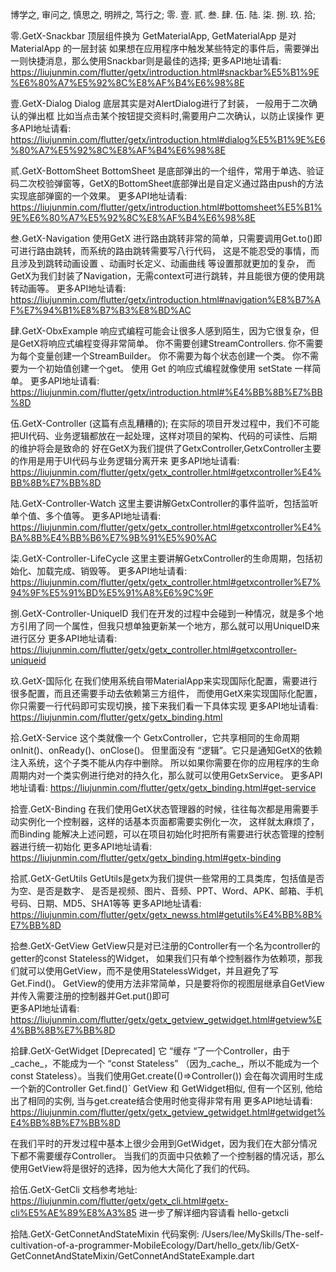 博学之, 审问之, 慎思之, 明辨之, 笃行之;
零. 壹. 贰. 叁. 肆. 伍. 陆. 柒. 捌. 玖. 拾;















零.GetX-Snackbar
  顶层组件换为 GetMaterialApp, GetMaterialApp 是对 MaterialApp 的一层封装
  如果想在应用程序中触发某些特定的事件后，需要弹出一则快捷消息，那么使用Snackbar则是最佳的选择;
  更多API地址请看: 
    https://liujunmin.com/flutter/getx/introduction.html#snackbar%E5%B1%9E%E6%80%A7%E5%92%8C%E8%AF%B4%E6%98%8E
  

壹.GetX-Dialog
  Dialog 底层其实是对AlertDialog进行了封装， 一般用于二次确认的弹出框
  比如当点击某个按钮提交资料时,需要用户二次确认，以防止误操作
  更多API地址请看: 
    https://liujunmin.com/flutter/getx/introduction.html#dialog%E5%B1%9E%E6%80%A7%E5%92%8C%E8%AF%B4%E6%98%8E
  
贰.GetX-BottomSheet
  BottomSheet 是底部弹出的一个组件，常用于单选、验证码二次校验弹窗等，GetX的BottomSheet底部弹出是自定义通过路由push的方法实现底部弹窗的一个效果。
  更多API地址请看: 
    https://liujunmin.com/flutter/getx/introduction.html#bottomsheet%E5%B1%9E%E6%80%A7%E5%92%8C%E8%AF%B4%E6%98%8E
  


叁.GetX-Navigation
  使用GetX 进行路由跳转非常的简单，只需要调用Get.to()即可进行路由跳转，而系统的路由跳转需要写八行代码，
  这是不能忍受的事情，而且涉及到跳转动画设置 、动画时长定义、动画曲线 等设置那就更加的复杂，
  而GetX为我们封装了Navigation，无需context可进行跳转，并且能很方便的使用跳转动画等。
  更多API地址请看: 
    https://liujunmin.com/flutter/getx/introduction.html#navigation%E8%B7%AF%E7%94%B1%E8%B7%B3%E8%BD%AC


肆.GetX-ObxExample
  响应式编程可能会让很多人感到陌生，因为它很复杂，但是GetX将响应式编程变得非常简单。
    你不需要创建StreamControllers.
    你不需要为每个变量创建一个StreamBuilder。
    你不需要为每个状态创建一个类。
    你不需要为一个初始值创建一个get。
  使用 Get 的响应式编程就像使用 setState 一样简单。
  更多API地址请看: 
    https://liujunmin.com/flutter/getx/introduction.html#%E4%BB%8B%E7%BB%8D


伍.GetX-Controller  (这篇有点乱糟糟的);
  在实际的项目开发过程中，我们不可能把UI代码、业务逻辑都放在一起处理，这样对项目的架构、代码的可读性、后期的维护将会是致命的
  好在GetX为我们提供了GetxController,GetxController主要的作用是用于UI代码与业务逻辑分离开来
  更多API地址请看: 
    https://liujunmin.com/flutter/getx/getx_controller.html#getxcontroller%E4%BB%8B%E7%BB%8D


陆.GetX-Controller-Watch
  这里主要讲解GetxController的事件监听，包括监听单个值、多个值等。
  更多API地址请看: 
    https://liujunmin.com/flutter/getx/getx_controller.html#getxcontroller%E4%BA%8B%E4%BB%B6%E7%9B%91%E5%90%AC


柒.GetX-Controller-LifeCycle
  这里主要讲解GetxController的生命周期，包括初始化、加载完成、销毁等。
  更多API地址请看: 
    https://liujunmin.com/flutter/getx/getx_controller.html#getxcontroller%E7%94%9F%E5%91%BD%E5%91%A8%E6%9C%9F


捌.GetX-Controller-UniqueID
  我们在开发的过程中会碰到一种情况，就是多个地方引用了同一个属性，但我只想单独更新某一个地方，那么就可以用UniqueID来进行区分
  更多API地址请看: 
    https://liujunmin.com/flutter/getx/getx_controller.html#getxcontroller-uniqueid


玖.GetX-国际化
  在我们使用系统自带MaterialApp来实现国际化配置，需要进行很多配置，而且还需要手动去依赖第三方组件，
  而使用GetX来实现国际化配置，你只需要一行代码即可实现切换，接下来我们看一下具体实现
  更多API地址请看: 
    https://liujunmin.com/flutter/getx/getx_binding.html


拾.GetX-Service
  这个类就像一个 GetxController，它共享相同的生命周期onInit()、onReady()、onClose()。 
  但里面没有 “逻辑”。它只是通知GetX的依赖注入系统，这个子类不能从内存中删除。
  所以如果你需要在你的应用程序的生命周期内对一个类实例进行绝对的持久化，那么就可以使用GetxService。
  更多API地址请看: 
    https://liujunmin.com/flutter/getx/getx_binding.html#get-service


拾壹.GetX-Binding
  在我们使用GetX状态管理器的时候，往往每次都是用需要手动实例化一个控制器，这样的话基本页面都需要实例化一次，
  这样就太麻烦了，而Binding 能解决上述问题，可以在项目初始化时把所有需要进行状态管理的控制器进行统一初始化
  更多API地址请看: 
    https://liujunmin.com/flutter/getx/getx_binding.html#getx-binding


拾贰.GetX-GetUtils
  GetUtils是getx为我们提供一些常用的工具类库，包括值是否为空、是否是数字、
  是否是视频、图片、音频、PPT、Word、APK、邮箱、手机号码、日期、MD5、SHA1等等
  更多API地址请看: 
    https://liujunmin.com/flutter/getx/getx_newss.html#getutils%E4%BB%8B%E7%BB%8D


拾叁.GetX-GetView
  GetView只是对已注册的Controller有一个名为controller的getter的const Stateless的Widget，
  如果我们只有单个控制器作为依赖项，那我们就可以使用GetView，而不是使用StatelessWidget，并且避免了写Get.Find()。
  GetView的使用方法非常简单，只是要将你的视图层继承自GetView并传入需要注册的控制器并Get.put()即可  
  更多API地址请看: 
    https://liujunmin.com/flutter/getx/getx_getview_getwidget.html#getview%E4%BB%8B%E7%BB%8D

拾肆.GetX-GetWidget [Deprecated]
  它 “缓存 “了一个Controller，由于_cache_，不能成为一个 “const Stateless”
  （因为_cache_，所以不能成为一个const Stateless）。当我们使用Get.create(()=>Controller())
   会在每次调用时生成一个新的Controller Get.find()`
   GetView 和 GetWidget相似, 但有一个区别, 他给出了相同的实例, 当与get.create结合使用时他变得非常有用
  更多API地址请看:
    https://liujunmin.com/flutter/getx/getx_getview_getwidget.html#getwidget%E4%BB%8B%E7%BB%8D
  
  在我们平时的开发过程中基本上很少会用到GetWidget，因为我们在大部分情况下都不需要缓存Controller。
  当我们的页面中只依赖了一个控制器的情况话，那么使用GetView将是很好的选择，因为他大大简化了我们的代码。
  

拾伍.GetX-GetCli
  文档参考地址:
    https://liujunmin.com/flutter/getx/getx_cli.html#getx-cli%E5%AE%89%E8%A3%85
  进一步了解详细内容请看 
    hello-getxcli

拾陆.GetX-GetConnetAndStateMixin
  代码案例:
    /Users/lee/MySkills/The-self-cultivation-of-a-programmer-MobileEcology/Dart/hello_getx/lib/GetX-GetConnetAndStateMixin/GetConnetAndStateExample.dart

